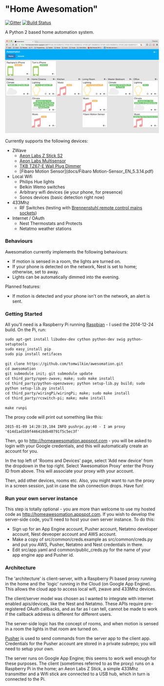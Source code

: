 # "Home Awesomation"

[![Gitter](https://badges.gitter.im/Join%20Chat.svg)](https://gitter.im/tomwilkie/awesomation?utm_source=badge&utm_medium=badge&utm_campaign=pr-badge&utm_content=badge) [![Build Status](https://travis-ci.org/tomwilkie/awesomation.svg?branch=master)](https://travis-ci.org/tomwilkie/awesomation)

A Python 2 based home automation system.

![Screenshot](/docs/screenshot.png?raw=true)

Currently supports the following devices:
* ZWave
  * [Aeon Labs Z Stick S2](docs/Aeonstick2.pdf)
  * [Aeon Labs Multisensor](docs/aeotec_multisensor_tech.pdf)
  * [TKB TZ67-E Wall Plug Dimmer](docs/TKB_TZ67-E.pdf)
  * [Fibaro Motion Sensor](docs/Fibaro Motion-Sensor_EN_5.3.14.pdf)
* Local Wifi
  * Philips Hue lights
  * Belkin Wemo switches
  * Arbitrary wifi devices (ie your phone, for presence)
  * Sonos devices (basic detection right now)
* 433Mhz
  * RF Switches (testing with [Brennenstuhl remote control mains sockets](http://www.amazon.co.uk/dp/B003BIFLSY))
* Internet / OAuth
  * Nest Thermostats and Protects
  * Netatmo weather stations


### Behaviours

Awesomation currently implements the following behaviours:
* If motion is sensed in a room, the lights are turned on.
* If your phone is detected on the network, Nest is set to home; otherwise, set to away.
* Lights can be automatically dimmed into the evening.

Planned features:
* If motion is detected and your phone isn't on the network, an alert is sent.

### Getting Started

All you'll need is a Raspberry Pi running [Raspbian](http://www.raspberrypi.org/downloads/) - I used the 2014-12-24 build.  On the Pi, run:

    sudo apt-get install libudev-dev cython python-dev swig python-setuptools
    sudo easy_install pip
    sudo pip install netifaces

    git clone https://github.com/tomwilkie/awesomation.git
    cd awesomation
    git submodule init; git submodule update
    cd third_party/open-zwave; make; sudo make install
    cd third_party/python-openzwave; python setup-lib.py build; sudo python setup-lib.py install
    cd third_party/wiringPi/wiringPi; make; sudo make install
    cd third_party/rcswitch-pi; make; make install

    make runpi

The proxy code will print out something like this:

    2015-01-09 14:20:19,104 INFO pushrpc.py:40 - I am proxy '614d1ad1b9f446418db40791f5c5ec3f'

Then, go to http://homeawesomation.appspot.com - you will be asked to login with your Google
credentials, and this will automatically create an account for you.

In the top left of 'Rooms and Devices' page, select 'Add new device' from the dropdown in the
top right.  Select 'Awesomation Proxy' enter the Proxy ID from above.  This will associate
your proxy with your account.

Then, add other devices, rooms etc.  Also, you might want to run the proxy in a screen
session, just in case the ssh connection drops.  Have fun!

### Run your own server instance

This step is totally optional - you are more than welcome to use my hosted code as http://homeawesomation.appspot.com. If you wish to develop the server-side code, you'll need to host your own server instance.  To do this:

* Sign up for an App Engine account, Pusher account, Netatmo developer account, Nest deveoper account and AWS account.
* Make a copy of src/common/creds.example as src/common/creds.py and put you AWS, Pusher, Netatmo and Nest credentials in there.
* Edit src/app.yaml and common/public_creds.py for the name of your app engine app and Pusher id.


### Architecture

The 'architecture' is client-server, with a Raspberry Pi based proxy running in the home and the 'logic' running in the Cloud (on Google App Engine).  This allows the cloud app to access local wifi, zwave and 433Mhz devices.

The client/server model was chosen as I wanted to integrate with internet enabled apis/devices, like the Nest and Netatmo.  These APIs require pre-registered OAuth callbacks, and as far as I can tell, cannot be made to work if the callback address is different for different users.

The server-side logic has the concept of rooms, and when motion is sensed in a room the lights in that room are turned on.

[Pusher](https://pusher.com/) is used to send commands from the server app to the client app.  Credentials for the Pusher account are stored in a private subrepo; you will need to setup your own.

The server runs on Google App Engine; this seems to work well enough for these purposes.  The client (sometimes referred to as the proxy) runs on a Raspberry Pi in the home; an Aeon Labs Z Stick, a simple 433Mhz transmitter and a Wifi stick are connected to a USB hub, which in turn is connected to the Pi.

